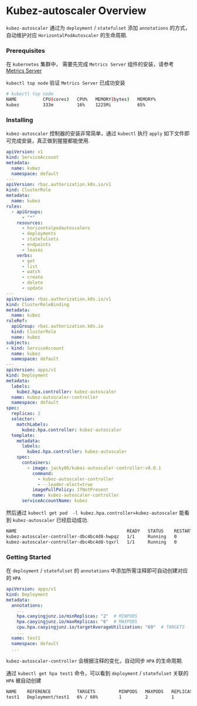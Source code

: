 # Kubez-autoscaler Overview

`kubez-autoscaler` 通过为 `deployment` / `statefulset` 添加 `annotations` 的方式，自动维护对应 `HorizontalPodAutoscaler` 的生命周期.

### Prerequisites

在 `kubernetes` 集群中， 需要先完成 `Metrics Server` 组件的安装，请参考 [Metrics Server](https://github.com/kubernetes-incubator/metrics-server)

`kubectl top node` 验证 `Metrics Server` 已成功安装

``` bash
# kubectl top node
NAME          CPU(cores)   CPU%   MEMORY(bytes)   MEMORY%
kubez         333m         16%    1225Mi          65%
```

### Installing

`kubez-autoscaler` 控制器的安装非常简单，通过 `kubectl` 执行 `apply` 如下文件即可完成安装，真正做到猩猩都能使用.

```yaml
apiVersion: v1
kind: ServiceAccount
metadata:
  name: kubez
  namespace: default
---
apiVersion: rbac.authorization.k8s.io/v1
kind: ClusterRole
metadata:
  name: kubez
rules:
  - apiGroups:
      - "*"
    resources:
      - horizontalpodautoscalers
      - deployments
      - statefulsets
      - endpoints
      - leases
    verbs:
      - get
      - list
      - watch
      - create
      - delete
      - update
---
apiVersion: rbac.authorization.k8s.io/v1
kind: ClusterRoleBinding
metadata:
  name: kubez
roleRef:
  apiGroup: rbac.authorization.k8s.io
  kind: ClusterRole
  name: kubez
subjects:
- kind: ServiceAccount
  name: kubez
  namespace: default
---
apiVersion: apps/v1
kind: Deployment
metadata:
  labels:
    kubez.hpa.controller: kubez-autoscaler
  name: kubez-autoscaler-controller
  namespace: default
spec:
  replicas: 2
  selector:
    matchLabels:
      kubez.hpa.controller: kubez-autoscaler
  template:
    metadata:
      labels:
        kubez.hpa.controller: kubez-autoscaler
    spec:
      containers:
        - image: jacky06/kubez-autoscaler-controller:v0.0.1
          command:
            - kubez-autoscaler-controller
            - --leader-elect=true
          imagePullPolicy: IfNotPresent
          name: kubez-autoscaler-controller
      serviceAccountName: kubez
```

然后通过 `kubectl get pod  -l kubez.hpa.controller=kubez-autoscaler` 能看到 `kubez-autoscaler` 已经启动成功.
```bash
NAME                                          READY   STATUS    RESTARTS   AGE
kubez-autoscaler-controller-dbc4bc4d8-hwpqz   1/1     Running   0          20s
kubez-autoscaler-controller-dbc4bc4d8-tqxrl   1/1     Running   0          20s
```

### Getting Started

在 `deployment` / `statefulset` 的 `annotations` 中添加所需注释即可自动创建对应的 `HPA`

```yaml
apiVersion: apps/v1
kind: Deployment
metadata:
  annotations:
    ...
    hpa.caoyingjunz.io/minReplicas: "2"  # MINPODS
    hpa.caoyingjunz.io/maxReplicas: "6"  # MAXPODS
    cpu.hpa.caoyingjunz.io/targetAverageUtilization: "60"  # TARGETS
    ...
  name: test1
  namespace: default
  ...
```

`kubez-autoscaler-controller` 会根据注释的变化，自动同步 `HPA` 的生命周期.

通过 `kubectl get hpa test1` 命令，可以看到 `deployment` / `statefulset` 关联的 `HPA` 被自动创建
```bash
NAME    REFERENCE          TARGETS         MINPODS   MAXPODS   REPLICAS   AGE
test1   Deployment/test1   6% / 60%        1         2         1          5h29m
```

